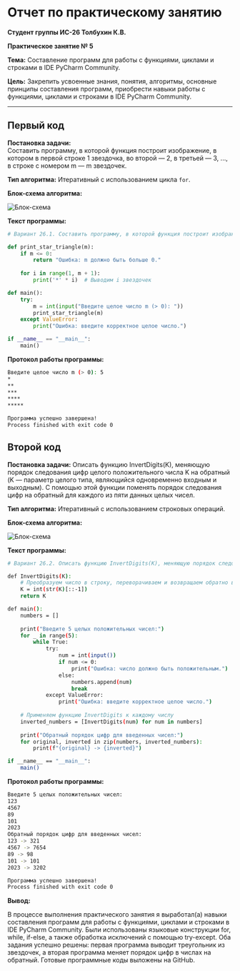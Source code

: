 # Отчет по практическому занятию

**Студент группы ИС-26 Толбухин К.В.**

**Практическое занятие № 5**

**Тема:** Составление программ для работы с функциями, циклами и строками в IDE PyCharm Community.

**Цель:** Закрепить усвоенные знания, понятия, алгоритмы, основные принципы составления программ, приобрести навыки работы с функциями, циклами и строками в IDE PyCharm Community.

---

## **Первый код**

**Постановка задачи:**  
Составить программу, в которой функция построит изображение, в котором в первой строке 1 звездочка, во второй — 2, в третьей — 3, ..., в строке с номером m — m звездочек.

**Тип алгоритма:** Итеративный с использованием цикла `for`.


**Блок-схема алгоритма:**

![Блок-схема](https://s.iimg.su/s/12/uJjhlJaP7NeBMW7BZkI5ZBjrBnmcKkO5wzylB3l5.png)

**Текст программы:**

```python
# Вариант 26.1. Составить программу, в которой функция построит изображение, в котором в первой строке 1 звездочка, во второй - 2, в третьей -3, ..., в строке с номером m - m звездочек.

def print_star_triangle(m):
    if m <= 0:
        return "Ошибка: m должно быть больше 0."
    
    for i in range(1, m + 1):
        print('*' * i)  # Выводим i звездочек

def main():
    try:
        m = int(input("Введите целое число m (> 0): "))
        print_star_triangle(m)
    except ValueError:
        print("Ошибка: введите корректное целое число.")

if __name__ == "__main__":
    main()
```

**Протокол работы программы:**

```sh
Введите целое число m (> 0): 5
*
**
***
****
*****

Программа успешно завершена!
Process finished with exit code 0
```

## **Второй код**

**Постановка задачи:**
Описать функцию InvertDigits(K), меняющую порядок следования цифр целого положительного числа K на обратный (K — параметр целого типа, являющийся одновременно входным и выходным). С помощью этой функции поменять порядок следования цифр на обратный для каждого из пяти данных целых чисел.

**Тип алгоритма:** Итеративный с использованием строковых операций.


**Блок-схема алгоритма:**

![Блок-схема](https://s.iimg.su/s/12/Ln5IdFTr9PCZw20x88U7gXraJuWYgjsr6cNNJSdA.png)

**Текст программы:**

```sh
# Вариант 26.2. Описать функцию InvertDigits(K), меняющую порядок следования цифр целого положительного числа K на обратный (K — параметр целого типа, являющийся одновременно входным и выходным). С помощью этой функции поменять порядок следования цифр на обратный для каждого из пяти данных целых чисел.

def InvertDigits(K):
    # Преобразуем число в строку, переворачиваем и возвращаем обратно в целое число
    K = int(str(K)[::-1])
    return K

def main():
    numbers = []
    
    print("Введите 5 целых положительных чисел:")
    for _ in range(5):
        while True:
            try:
                num = int(input())
                if num <= 0:
                    print("Ошибка: число должно быть положительным.")
                else:
                    numbers.append(num)
                    break
            except ValueError:
                print("Ошибка: введите корректное целое число.")
    
    # Применяем функцию InvertDigits к каждому числу
    inverted_numbers = [InvertDigits(num) for num in numbers]
    
    print("Обратный порядок цифр для введенных чисел:")
    for original, inverted in zip(numbers, inverted_numbers):
        print(f"{original} -> {inverted}")

if __name__ == "__main__":
    main()
```

**Протокол работы программы:**
```sh
Введите 5 целых положительных чисел:
123
4567
89
101
2023
Обратный порядок цифр для введенных чисел:
123 -> 321
4567 -> 7654
89 -> 98
101 -> 101
2023 -> 3202

Программа успешно завершена!
Process finished with exit code 0
```

**Вывод:**

В процессе выполнения практического занятия я выработал(а) навыки составления программ для работы с функциями, циклами и строками в IDE PyCharm Community. Были использованы языковые конструкции for, while, if-else, а также обработка исключений с помощью try-except. Оба задания успешно решены: первая программа выводит треугольник из звездочек, а вторая программа меняет порядок цифр в числах на обратный. Готовые программные коды выложены на GitHub.